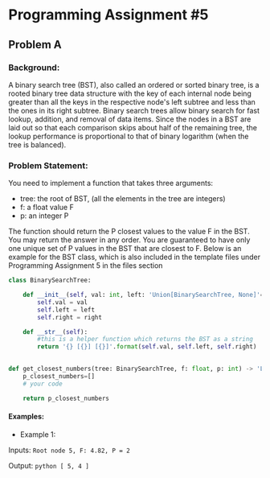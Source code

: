 # Programming Assignment #5

## Problem A

### Background:
A binary search tree (BST), also called an ordered or sorted binary tree, is a rooted binary tree data structure with the key of each internal node being greater than all the keys in the respective node's left subtree and less than the ones in its right subtree. Binary search trees allow binary search for fast lookup, addition, and removal of data items. Since the nodes in a BST are laid out so that each comparison skips about half of the remaining tree, the lookup performance is proportional to that of binary logarithm (when the tree is balanced).

### Problem Statement:
You need to implement a function that takes three arguments: 

* tree: the root of BST,  (all the elements in the tree are integers)
* f: a float value F
* p: an integer P

The function should return the P closest values to the value F in the BST. You may return the answer in any order. You are guaranteed to have only one unique set of P values in the BST that are closest to F. Below is an example for the BST class, which is also included in the template files under Programming Assignment 5 in the files section

```python
class BinarySearchTree:

    def __init__(self, val: int, left: 'Union[BinarySearchTree, None]'=None, right: 'Union[BinarySearchTree, None]'=None) -> None:
        self.val = val
        self.left = left
        self.right = right

    def __str__(self):
        #this is a helper function which returns the BST as a string
        return '{} [{}] [{}]'.format(self.val, self.left, self.right)

  
def get_closest_numbers(tree: BinarySearchTree, f: float, p: int) -> 'List[int]':
    p_closest_numbers=[]
    # your code

    return p_closest_numbers
```
 #### Examples:
 * Example 1:
 
Inputs: ``` Root node 5, F: 4.82, P = 2 ```

Output: ``` python [ 5, 4 ] ```
